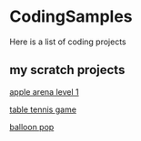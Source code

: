 # CodingSamples
Here is a list of coding projects  
## my scratch projects

[apple arena level 1](https://scratch.mit.edu/projects/445669113)

[table tennis game](https://scratch.mit.edu/projects/446870587)

[balloon pop](https://scratch.mit.edu/projects/450929600)











































































































































































































































































































































































































































































































































































































































































































































































































































































































































































































































































































































